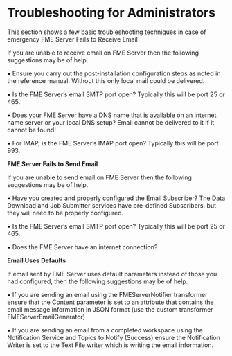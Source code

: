 # Troubleshooting for Administrators

This section shows a few basic troubleshooting techniques in case of emergency FME Server Fails to Receive Email

If you are unable to receive email on FME Server then the following suggestions may be of help.

• Ensure you carry out the post-installation configuration steps as noted in the reference manual. Without this only local mail could be delivered.

• Is the FME Server’s email SMTP port open? Typically this will be port 25 or 465.

• Does your FME Server have a DNS name that is available on an internet name server or your local DNS setup? Email cannot be delivered to it if it cannot be found!

• For IMAP, is the FME Server’s IMAP port open? Typically this will be port 993. 

**FME Server Fails to Send Email** 

If you are unable to send email on FME Server then the following suggestions may be of help.

• Have you created and properly configured the Email Subscriber? The Data Download and Job Submitter services have pre-defined Subscribers, but they will need to be properly configured.

• Is the FME Server’s email SMTP port open? Typically this will be port 25 or 465.

• Does the FME Server have an internet connection?

**Email Uses Defaults**

If email sent by FME Server uses default parameters instead of those you had configured, then the following suggestions may be of help.

• If you are sending an email using the FMEServerNotifier transformer ensure that the Content parameter is set to an attribute that contains the email message information in JSON format (use the custom transformer FMEServerEmailGenerator)

• If you are sending an email from a completed workspace using the Notification Service and Topics to Notify (Success) ensure the Notification Writer is set to the Text File writer which is writing the email information.